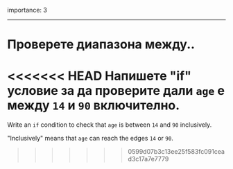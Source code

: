 importance: 3

---

# Проверете диапазона между..

<<<<<<< HEAD
Напишете "if" условие за да проверите дали `age` е между `14` и `90` включително.
=======
Write an `if` condition to check that `age` is between `14` and `90` inclusively.

"Inclusively" means that `age` can reach the edges `14` or `90`.
>>>>>>> 0599d07b3c13ee25f583fc091cead3c17a7e7779
